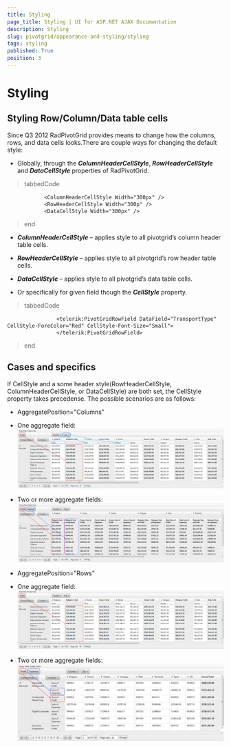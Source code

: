 ```yaml
---
title: Styling
page_title: Styling | UI for ASP.NET AJAX Documentation
description: Styling
slug: pivotgrid/appearance-and-styling/styling
tags: styling
published: True
position: 3
---
```


# Styling



## Styling Row/Column/Data table cells

Since Q3 2012 RadPivotGrid provides means to change how the columns, rows, and data cells looks.There are couple ways for changing the default style:

* Globally, through the *__ColumnHeaderCellStyle__*, *__RowHeaderCellStyle__*	and *__DataCellStyle__* properties of RadPivotGrid.

>tabbedCode

````ASPNET
			<ColumnHeaderCellStyle Width="300px" />
			<RowHeaderCellStyle Width="300p" />
			<DataCellStyle Width="300px" />
````


>end

* *__ColumnHeaderCellStyle__* – applies style to all pivotgrid’s column header table cells.

* *__RowHeaderCellStyle__* – applies style to all pivotgrid’s row header table cells.

* *__DataCellStyle__* – applies style to all pivotgrid’s data table cells.

* Or specifically for given field though the *__CellStyle__* property.

>tabbedCode

````ASPNET
				<telerik:PivotGridRowField DataField="TransportType" CellStyle-ForeColor="Red" CellStyle-Font-Size="Small">
				</telerik:PivotGridRowField>
````


>end

## Cases and specifics

If CellStyle and a some header style(RowHeaderCellStyle, ColumnHeaderCellStyle, or DataCellStyle) are both set, the CellStyle property takes precedense. The possible scenarios are as follows:

* AggregatePosition="Columns"

* One aggregate field:![One aggregate grouping columns position](images/pivotgrid-set-styles-columns-one-aggregate.png)

* Two or more aggregate fields:![Two aggregate grouping columns position](images/pivotgrid-set-styles-columns-two-aggregates.png)

* AggregatePosition="Rows"

* One aggregate field:![One aggregate grouping rows position](images/pivotgrid-set-styles-rows-one-aggregates.png)

* Two or more aggregate fields:![pivotgrid-set-styles-rwos-two-aggregates](images/pivotgrid-set-styles-rwos-two-aggregates.png)
